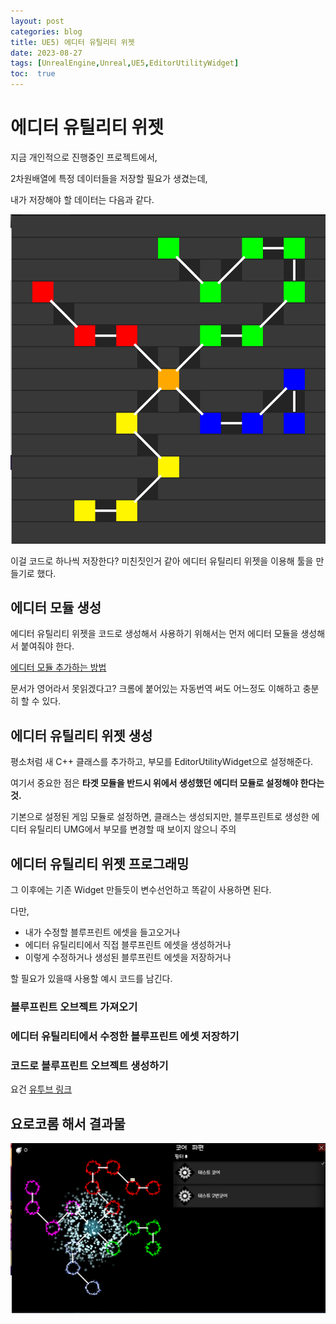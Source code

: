 ```yaml
---
layout: post
categories: blog
title: UE5) 에디터 유틸리티 위젯
date: 2023-08-27
tags: [UnrealEngine,Unreal,UE5,EditorUtilityWidget]
toc:  true
---
```


# 에디터 유틸리티 위젯

지금 개인적으로 진행중인 프로젝트에서, 

2차원배열에 특정 데이터들을 저장할 필요가 생겼는데,

내가 저장해야 할 데이터는 다음과 같다.

![ex_screenshot](/assets/images/unreal/myProject/orbSystem.png)

이걸 코드로 하나씩 저장한다? 미친짓인거 같아 에디터 유틸리티 위젯을 이용해 툴을 만들기로 했다.

## 에디터 모듈 생성

에디터 유틸리티 위젯을 코드로 생성해서 사용하기 위해서는 먼저 에디터 모듈을 생성해서 붙여줘야 한다.

[에디터 모듈 추가하는 방법](https://unrealcommunity.wiki/creating-an-editor-module-x64nt5g3)

문서가 영어라서 못읽겠다고? 크롬에 붙어있는 자동번역 써도 어느정도 이해하고 충분히 할 수 있다.


## 에디터 유틸리티 위젯 생성

평소처럼 새 C++ 클래스를 추가하고, 부모를 EditorUtilityWidget으로 설정해준다.

여기서 중요한 점은 **타겟 모듈을 반드시 위에서 생성했던 에디터 모듈로 설정해야 한다는 것.**

기본으로 설정된 게임 모듈로 설정하면, 클래스는 생성되지만, 블루프린트로 생성한 에디터 유틸리티 UMG에서 부모를 변경할 때 보이지 않으니 주의


## 에디터 유틸리티 위젯 프로그래밍

그 이후에는 기존 Widget 만들듯이 변수선언하고 똑같이 사용하면 된다.

다만, 

* 내가 수정할 블루프린트 에셋을 들고오거나
* 에디터 유틸리티에서 직접 블루프린트 에셋을 생성하거나
* 이렇게 수정하거나 생성된 블루프린트 에셋을 저장하거나

할 필요가 있을때 사용할 예시 코드를 남긴다.


### 블루프린트 오브젝트 가져오기
<script src="https://gist.github.com/bu30808/fe7e91d3ce820436eb8e7c46aaacb8d1.js"></script>

### 에디터 유틸리티에서 수정한 블루프린트 에셋 저장하기
<script src="https://gist.github.com/bu30808/b4293f6cc8ae5b7d8606ee959b0a4489.js"></script>

### 코드로 블루프린트 오브젝트 생성하기

요건 [유투브 링크](https://www.youtube.com/watch?v=eEy2v95pDWw)


## 요로코롬 해서 결과물

![ex_screenshot](/assets/images/unreal/myProject/orbSystemResult.png)
